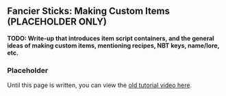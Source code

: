 Fancier Sticks: Making Custom Items (PLACEHOLDER ONLY)
-----------------------------------

**TODO: Write-up that introduces item script containers, and the general ideas of making custom items, mentioning recipes, NBT keys, name/lore, etc.**

### Placeholder

Until this page is written, you can view the [old tutorial video here](https://one.denizenscript.com/denizen/vids/Custom%20Items).
